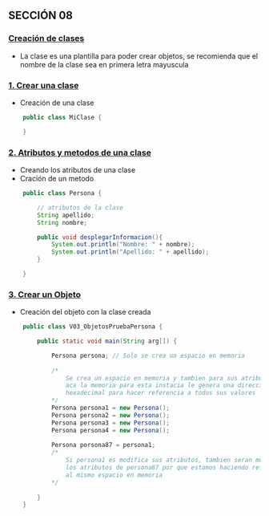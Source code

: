 ## SECCIÓN 08
### [Creación de clases](./07-01-ClasesJava-CFJ.pdf)
* La clase es una plantilla para poder crear objetos, se recomienda
que el nombre de la clase sea en primera letra mayuscula

### [1. Crear una clase](./V01_ClasePersona.java)
* Creación de una clase
```java
    public class MiClase {

    }
```

### [2. Atributos y metodos de una clase](./V02_AtributosMetodosClasePersona.java)
* Creando los atributos de una clase
* Cración de un metodo
```java
    public class Persona {

        // atributos de la clase
        String apellido;
        String nombre;

        public void desplegarInformacion(){
            System.out.println("Nombre: " + nombre);
            System.out.println("Apellido: " + apellido);
        }

    }

```

### [3. Crear un Objeto](./V03_ObjetosPruebaPersona.java)
* Creación del objeto con la clase creada
```java
    public class V03_ObjetosPruebaPersona {

        public static void main(String arg[]) {

            Persona persona; // Solo se crea un espacio en memoria
            
            /* 
                Se crea un espacio en memoria y tambien para sus atributos
                aca la memoria para esta instacia le genera una dirección 
                hexadecimal para hacer referencia a todos sus valores
            */
            Persona persona1 = new Persona();
            Persona persona2 = new Persona();
            Persona persona3 = new Persona();
            Persona persona4 = new Persona();
            
            Persona porsona87 = persona1; 
            /* 
                Si persona1 es modifica sus atributos, tambien seran modificados
                los atributos de persona87 por que estamos haciendo referencia
                al mismo espacio en memoria
            */
            
        }
    }
```

 